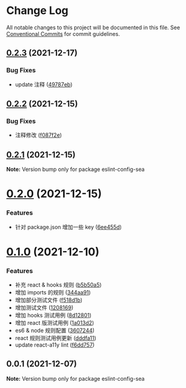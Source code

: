 # Change Log

All notable changes to this project will be documented in this file.
See [Conventional Commits](https://conventionalcommits.org) for commit guidelines.

## [0.2.3](https://github.com/MrSeaWave/lint-config/compare/eslint-config-sea@0.2.2...eslint-config-sea@0.2.3) (2021-12-17)


### Bug Fixes

* update 注释 ([49787eb](https://github.com/MrSeaWave/lint-config/commit/49787eb7834af3bb5189ed8bfa2b6db64993ba54))





## [0.2.2](https://github.com/MrSeaWave/lint-config/compare/eslint-config-sea@0.2.1...eslint-config-sea@0.2.2) (2021-12-15)

### Bug Fixes

- 注释修改 ([f087f2e](https://github.com/MrSeaWave/lint-config/commit/f087f2e3ae89dad5ea34595001eb71bab74343b9))

## [0.2.1](https://github.com/MrSeaWave/lint-config/compare/eslint-config-sea@0.2.0...eslint-config-sea@0.2.1) (2021-12-15)

**Note:** Version bump only for package eslint-config-sea

# [0.2.0](https://github.com/MrSeaWave/lint-config/compare/eslint-config-sea@0.1.0...eslint-config-sea@0.2.0) (2021-12-15)

### Features

- 针对 package.json 增加一些 key ([6ee455d](https://github.com/MrSeaWave/lint-config/commit/6ee455dcc15ca682aa17a12df484a6b9c110a62f))

# [0.1.0](https://github.com/MrSeaWave/lint-config/compare/eslint-config-sea@0.0.1...eslint-config-sea@0.1.0) (2021-12-10)

### Features

- 补充 react & hooks 规则 ([b5b50a5](https://github.com/MrSeaWave/lint-config/commit/b5b50a5d233a1ae7d03fe23e8fb5265dd915cfbb))
- 增加 imports 的规则 ([344aa91](https://github.com/MrSeaWave/lint-config/commit/344aa916bb3ba398448bdace949c3bef2ef30321))
- 增加部分测试文件 ([f518d1b](https://github.com/MrSeaWave/lint-config/commit/f518d1b14d7e2c756e7e500718cb50697e73ceaf))
- 增加测试文件 ([1208169](https://github.com/MrSeaWave/lint-config/commit/12081697eed7ccf115db585e98a8cb3900b4afd3))
- 增加 hooks 测试用例 ([8d12801](https://github.com/MrSeaWave/lint-config/commit/8d12801836fa7413fb396467f3acc0ff3d50cd98))
- 增加 react 版测试用例 ([1a013d2](https://github.com/MrSeaWave/lint-config/commit/1a013d2ace66c39665bfc1866a1317b535bcb9dc))
- es6 & node 规则配置 ([3607244](https://github.com/MrSeaWave/lint-config/commit/3607244284f5a2e3bb6076c9809735ca86cc1b50))
- react 规则测试用例更新 ([dddfa11](https://github.com/MrSeaWave/lint-config/commit/dddfa112b3c89e5faeaf8fea93081f6394f7b258))
- update react-a11y lint ([f6dd757](https://github.com/MrSeaWave/lint-config/commit/f6dd7578ddbf5e5e130f3c0e7459beb8102fb46a))

## 0.0.1 (2021-12-07)

**Note:** Version bump only for package eslint-config-sea
